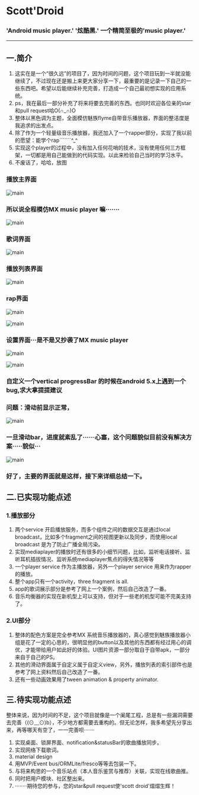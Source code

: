 # Scott'Droid
### 'Android music player.'  '炫酷黑.'  一个精简至极的'music player.'
***
## 一.简介
1. 这实在是一个“很久远”的项目了，因为时间的问题，这个项目玩到一半就没能继续了，不过现在还是搬上来更大家分享一下，最重要的是记录一下自己的一些东西吧。希望以后能继续补充完善，打造成一个自己最初想实现的应用系统。
2. ps，我在最后一部分补充了将来将要去完善的东西。也同时欢迎各位亲的star和pull request哈O(∩_∩)O
3. 整体以黑色调为主题，全面模仿魅族flyme自带音乐播放器，界面的整洁度是我追求的出发点。
4. 除了作为一个轻量级音乐播放器，我还加入了一个rapper部分，实现了我以前的愿望：能学个rap```````^_^
5. 实现这个player的过程中，没有加入任何花哨的技术，没有使用任何三方框架，一切都是用自己能做到的代码实现。以此来检验自己当时的学习水平。
6. 不废话了，哈哈，放图

### 播放主界面
![main](https://github.com/scofield7419/Sample46/blob/master/screenshot/S60825-220430.jpg)
### 所以说全程模仿MX music player 嘛·······
![main](https://github.com/scofield7419/Sample46/blob/master/screenshot/S60825-220345.jpg)
### 歌词界面
![main](https://github.com/scofield7419/Sample46/blob/master/screenshot/S60825-220425.jpg)
### 播放列表界面
![main](https://github.com/scofield7419/Sample46/blob/master/screenshot/S60825-220436.jpg)

### rap界面
![main](https://github.com/scofield7419/Sample46/blob/master/screenshot/S60825-220327.jpg)

![main](https://github.com/scofield7419/Sample46/blob/master/screenshot/S60825-220333.jpg)

### 设置界面···是不是又抄袭了MX music player
![main](https://github.com/scofield7419/Sample46/blob/master/screenshot/S60825-220958.jpg)

![main](https://github.com/scofield7419/Sample46/blob/master/screenshot/S60825-221013.jpg)

### 自定义一个vertical progressBar 的时候在android 5.x上遇到一个bug,求大拿提提建议
### 问题：滑动前显示正常，
![main](https://github.com/scofield7419/Sample46/blob/master/screenshot/S60620-134729.jpg)
### 一旦滑动bar，进度就紊乱了······心塞，这个问题貌似目前没有解决方案·····貌似···
![main](https://github.com/scofield7419/Sample46/blob/master/screenshot/S60620-134719.jpg)

### 好了，主要的界面就是这样，接下来详细总结一下。

## 二.已实现功能点述
### 1.播放部分
1. 两个service 开启播放服务，而多个组件之间的数据交互是通过local broadcast，比如多个fragment之间的视图更新以及同步，而使用local broadcast 是为了防止广播全局污染。
2. 实现mediaplayer的播放时还有很多的小细节问题，比如，监听电话接听、监听耳机插拔情况、监听系统mediaplayer焦点的得失情况等等
3. 一个player service 作为主播放器，另外一个player service 用来作为rapper的播放。
4. 整个app只有一个activity，three fragment is all. 
5. app的歌词展示部分是参考了网上一个案例，然后自己改造了一番。
6. 音乐均衡器的实现在新机型上可以支持，但对于一些老的机型可能不完美支持了。

### 2.UI部分
1. 整体的配色方案是完全参考MX 系统音乐播放器的，真心感觉到魅族播放器小组是花了一定的心思的，很明显他的button以及其他的东西都有经过用心的调优，才能带给用户如此好的体验。UI图片资源一部分取自于自带apk，一部分来自于自己的PS。
2. 其他的滑动界面属于自定义属于自定义view，另外，播放列表的索引部件也是参考了网上资料然后自己改造了一番。
3. 还有一些动画效果用了tween animation & property animator.

## 三.待实现功能点述
  整体来说，因为时间的不足，这个项目就像是一个阑尾工程，总是有一些漏洞需要去完善（(⊙﹏⊙)b），不少地方都需要去重构的。但无论怎样，我多希望先分享出来，再等哪天有空了，一一完善呗·······

1. 实现桌面、锁屏界面、notification&statusBar的歌曲播放同步。
2. 实现网络下载歌词。
3. material design
4. 用MVP/Event bus/ORMLite/fresco等等去包装一下。
5. 与将来构思的一个音乐站点（本人音乐鉴赏与推荐）关联，实现在线歌曲推。
6. 同时把用户模块、社区整出来。
7. ········期待您的参与，您的star&pull request使'scott droid'熠熠生辉！










